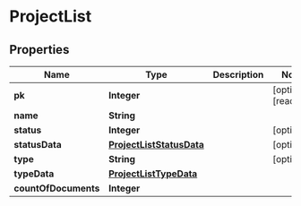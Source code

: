 

# ProjectList


## Properties

Name | Type | Description | Notes
------------ | ------------- | ------------- | -------------
**pk** | **Integer** |  |  [optional] [readonly]
**name** | **String** |  | 
**status** | **Integer** |  |  [optional]
**statusData** | [**ProjectListStatusData**](ProjectListStatusData.md) |  |  [optional]
**type** | **String** |  |  [optional]
**typeData** | [**ProjectListTypeData**](ProjectListTypeData.md) |  | 
**countOfDocuments** | **Integer** |  | 



